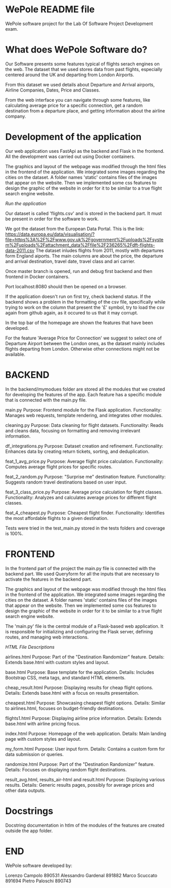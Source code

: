 # WePole README file 

WePole software project for the Lab Of Software Project Development exam. 

# What does WePole Software do? 

Our Software presents some features typical of flights serach engines on the web. The dataset that we used stores data 
from past flights, especially centered around the UK and departing from London Airports. 

From this dataset we used details about Departure and Arrival airports, Airline Companies, Dates, Price and Classes. 

From the web interface you can navigate through some features, like calculating average price for a specific connection, 
get a random destination from a departure place, and getting information about the airline company. 

# Development of the application 

Our web application uses FastApi as the backend and Flask in the frontend. All the development
was carried out using Docker containers. 

The graphics and layout of the webpage was modified through the html files in the frontend of the application. 
We integrated some images regarding the cities on the dataset. A folder names 'static' contains files of the images 
that appear on the website. Then we implemented some css features to design the graphic of the website in order 
for it to be similar to a true flight search engine website. 


*Run the application* 

Our dataset is called 'flights.csv' and is stored in the backend part. It must be present in order for the software to work. 

We got the dataset from the European Data Portal. This is the link:
https://data.europa.eu/data/visualisation/?file=https%3A%2F%2Fwww.gov.uk%2Fgovernment%2Fuploads%2Fsystem%2Fuploads%2Fattachment_data%2Ffile%2F236265%2Fdft-flights-data-2011.csv
The dataset inludes flights from 2011, mostly with departures form England aiports. The main columns are about the price, the departure and arrival destination, travel date, travel class and ari carrier. 


Once master branch is opened, run and debug first backend and then frontend in Docker containers. 

Port localhost:8080 should then be opened on a browser. 

If the application doesn't run on first try, check backend status. If the backend 
shows a problem in the formatting of the csv file, specifically while trying to work on the column that 
present the '£' symbol, try to load the csv again from github again, as it occured to us that it may corrupt. 

In the top bar of the homepage are shown the features that have been developed.

For the feature 'Average Price for Connection' we suggest to select one of Departure Airport 
between the London ones, as the dataset mainly includes flights departing from London. 
Otherwise other connections might not be available. 

# BACKEND 

In the backend/mymodues folder are stored all the modules that we created for developing the features of the app. 
Each feature has a specific module that is connected with the main.py file. 

main.py
Purpose: Frontend module for the Flask application.
Functionality: Manages web requests, template rendering, and integrates other modules.

cleaning.py
Purpose: Data cleaning for flight datasets.
Functionality: Reads and cleans data, focusing on formatting and removing irrelevant information.

df_integrations.py
Purpose: Dataset creation and refinement.
Functionality: Enhances data by creating return tickets, sorting, and deduplication.

feat_1_avg_price.py
Purpose: Average flight price calculation.
Functionality: Computes average flight prices for specific routes.

feat_2_random.py
Purpose: "Surprise me" destination feature.
Functionality: Suggests random travel destinations based on user input.

feat_3_class_price.py
Purpose: Average price calculation for flight classes.
Functionality: Analyzes and calculates average prices for different flight classes.

feat_4_cheapest.py
Purpose: Cheapest flight finder.
Functionality: Identifies the most affordable flights to a given destination.

Tests were tried in the test_main.py stored in the tests folders and coverage is 100%. 


# FRONTEND 

In the frontend part of the project the main.py file is connected with the backend part. 
We used Queryform for all the inputs that are necessary to activate the features in the backend part. 

The graphics and layout of the webpage was modified through the html files in the frontend of the application. 
We integrated some images regarding the cities on the dataset. A folder names 'static' contains files of the images 
that appear on the website. Then we implemented some css features to design the graphic of the website in order 
for it to be similar to a true flight search engine website. 

The 'main.py' file is the central module of a Flask-based web application. 
It is responsible for initializing and configuring the Flask server, defining routes, and managing web interactions.

*HTML File Descriptions*

airlines.html
Purpose: Part of the "Destination Randomizer" feature.
Details: Extends base.html with custom styles and layout.

base.html
Purpose: Base template for the application.
Details: Includes Bootstrap CSS, meta tags, and standard HTML elements.

cheap_result.html
Purpose: Displaying results for cheap flight options.
Details: Extends base.html with a focus on results presentation.

cheapest.html
Purpose: Showcasing cheapest flight options.
Details: Similar to airlines.html, focuses on budget-friendly destinations.

flights1.html
Purpose: Displaying airline price information.
Details: Extends base.html with airline pricing focus.

index.html
Purpose: Homepage of the web application.
Details: Main landing page with custom styles and layout.

my_form.html
Purpose: User input form.
Details: Contains a custom form for data submission or queries.

randomize.html
Purpose: Part of the "Destination Randomizer" feature.
Details: Focuses on displaying random flight destinations.

result_avg.html, results_air-html and result.html
Purpose: Displaying various results.
Details: Generic results pages, possibly for average prices and other data outputs.

# Docstrings 

Docstring documentation in htlm of the modules of the features are created outside the app folder. 

# END

WePole software developed by: 

Lorenzo Campolo 890531
Alessandro Gardenal 891882
Marco Scuccato 891694
Pietro Paloschi 890743